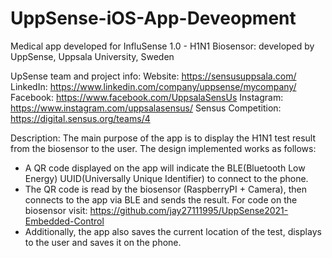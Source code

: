 # UppSense-iOS-App-Deveopment
Medical app developed for InfluSense 1.0 - H1N1 Biosensor: developed by UppSense, Uppsala University, Sweden 

UpSense team and project info:
Website: https://sensusuppsala.com/
LinkedIn: https://www.linkedin.com/company/uppsense/mycompany/
Facebook: https://www.facebook.com/UppsalaSensUs
Instagram: https://www.instagram.com/uppsalasensus/ 
Sensus Competition: https://digital.sensus.org/teams/4

Description: 
The main purpose of the app is to display the H1N1 test result from the biosensor to the user. 
The design implemented works as follows: 
* A QR code displayed on the app will indicate the BLE(Bluetooth Low Energy) UUID(Universally Unique Identifier) to connect to the phone. 
* The QR code is read by the biosensor (RaspberryPI + Camera), then connects to the app via BLE and sends the result. For code on the biosensor visit: https://github.com/jay27111995/UppSense2021-Embedded-Control
* Additionally, the app also saves the current location of the test, displays to the user and saves it on the phone.   
